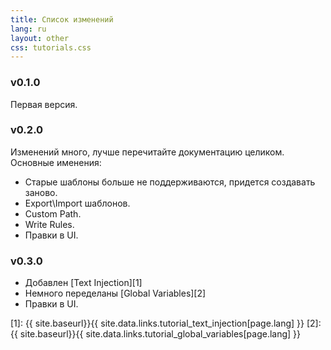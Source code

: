 ```yaml
---
title: Список изменений
lang: ru
layout: other
css: tutorials.css
---
```


### v0.1.0

Первая версия.

### v0.2.0

Изменений много, лучше перечитайте документацию целиком.<br>
Основные именения:

* Старые шаблоны больше не поддерживаются, придется создавать заново.
* Export\Import шаблонов.
* Custom Path.
* Write Rules.
* Правки в UI.

### v0.3.0

* Добавлен [Text Injection][1]
* Немного переделаны [Global Variables][2]
* Правки в UI.


[1]: {{ site.baseurl}}{{ site.data.links.tutorial_text_injection[page.lang] }}
[2]: {{ site.baseurl}}{{ site.data.links.tutorial_global_variables[page.lang] }}